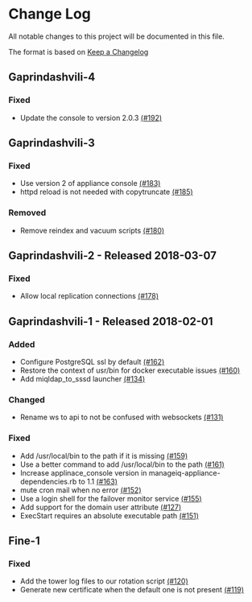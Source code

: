 # Change Log

All notable changes to this project will be documented in this file.

The format is based on [Keep a Changelog](http://keepachangelog.com/en/1.0.0/)


## Gaprindashvili-4

### Fixed
- Update the console to version 2.0.3 [(#192)](https://github.com/ManageIQ/manageiq-appliance/pull/192)

## Gaprindashvili-3

### Fixed
- Use version 2 of appliance console [(#183)](https://github.com/ManageIQ/manageiq-appliance/pull/183)
- httpd reload is not needed with copytruncate [(#185)](https://github.com/ManageIQ/manageiq-appliance/pull/185)

### Removed
- Remove reindex and vacuum scripts [(#180)](https://github.com/ManageIQ/manageiq-appliance/pull/180)

## Gaprindashvili-2 - Released 2018-03-07

### Fixed
- Allow local replication connections [(#178)](https://github.com/ManageIQ/manageiq-appliance/pull/178)

## Gaprindashvili-1 - Released 2018-02-01

### Added
- Configure PostgreSQL ssl by default [(#162)](https://github.com/ManageIQ/manageiq-appliance/pull/162)
- Restore the context of usr/bin for docker executable issues [(#160)](https://github.com/ManageIQ/manageiq-appliance/pull/160)
- Add miqldap_to_sssd launcher [(#134)](https://github.com/ManageIQ/manageiq-appliance/pull/134)

### Changed
- Rename ws to api to not be confused with websockets [(#131)](https://github.com/ManageIQ/manageiq-appliance/pull/131)

### Fixed
- Add /usr/local/bin to the path if it is missing [(#159)](https://github.com/ManageIQ/manageiq-appliance/pull/159)
- Use a better command to add /usr/local/bin to the path [(#161)](https://github.com/ManageIQ/manageiq-appliance/pull/161)
- Increase applinace_console version in manageiq-appliance-dependencies.rb to 1.1 [(#163)](https://github.com/ManageIQ/manageiq-appliance/pull/163)
- mute cron mail when no error [(#152)](https://github.com/ManageIQ/manageiq-appliance/pull/152)
- Use a login shell for the failover monitor service [(#155)](https://github.com/ManageIQ/manageiq-appliance/pull/155)
- Add support for the domain user attribute [(#127)](https://github.com/ManageIQ/manageiq-appliance/pull/127)
- ExecStart requires an absolute executable path [(#151)](https://github.com/ManageIQ/manageiq-appliance/pull/151)

## Fine-1

### Fixed
- Add the tower log files to our rotation script [(#120)](https://github.com/ManageIQ/manageiq-appliance/pull/120)
- Generate new certificate when the default one is not present [(#119)](https://github.com/ManageIQ/manageiq-appliance/pull/119)
